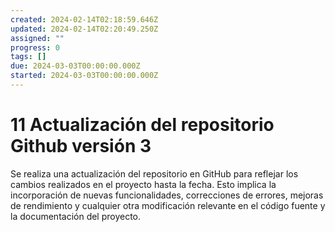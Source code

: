 ```yaml
---
created: 2024-02-14T02:18:59.646Z
updated: 2024-02-14T02:20:49.250Z
assigned: ""
progress: 0
tags: []
due: 2024-03-03T00:00:00.000Z
started: 2024-03-03T00:00:00.000Z
---
```


# 11 Actualización del repositorio Github versión 3

Se realiza una actualización del repositorio en GitHub para reflejar los cambios realizados en el proyecto hasta la fecha. Esto implica la incorporación de nuevas funcionalidades, correcciones de errores, mejoras de rendimiento y cualquier otra modificación relevante en el código fuente y la documentación del proyecto.
